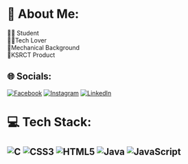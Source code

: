 # 💫 About Me:
👨‍🎓 Student<br>👨‍💻Tech Lover<br>🦾Mechanical Background<br>🏫KSRCT Product


## 🌐 Socials:
[![Facebook](https://img.shields.io/badge/Facebook-%231877F2.svg?logo=Facebook&logoColor=white)](https://facebook.com/ganeshkandhan17) [![Instagram](https://img.shields.io/badge/Instagram-%23E4405F.svg?logo=Instagram&logoColor=white)](https://instagram.com/ganeshkandhan17) [![LinkedIn](https://img.shields.io/badge/LinkedIn-%230077B5.svg?logo=linkedin&logoColor=white)](https://linkedin.com/in/ganeshkandhan17) 

# 💻 Tech Stack:
![C](https://img.shields.io/badge/c-%2300599C.svg?style=for-the-badge&logo=c&logoColor=white) ![CSS3](https://img.shields.io/badge/css3-%231572B6.svg?style=for-the-badge&logo=css3&logoColor=white) ![HTML5](https://img.shields.io/badge/html5-%23E34F26.svg?style=for-the-badge&logo=html5&logoColor=white) ![Java](https://img.shields.io/badge/java-%23ED8B00.svg?style=for-the-badge&logo=java&logoColor=white) ![JavaScript](https://img.shields.io/badge/javascript-%23323330.svg?style=for-the-badge&logo=javascript&logoColor=%23F7DF1E)
---

<!-- Proudly created with GPRM ( https://gprm.itsvg.in ) -->

